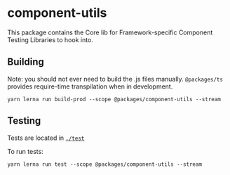 # component-utils

This package contains the Core lib for Framework-specific Component Testing Libraries to hook into.

## Building

Note: you should not ever need to build the .js files manually. `@packages/ts` provides require-time transpilation when in development.

```shell
yarn lerna run build-prod --scope @packages/component-utils --stream
```

## Testing

Tests are located in [`./test`](./test)

To run tests:

```shell
yarn lerna run test --scope @packages/component-utils --stream
```
